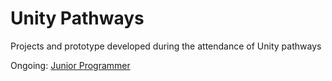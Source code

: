 # Unity Pathways

Projects and prototype developed during the attendance of Unity pathways

Ongoing: [Junior Programmer](https://learn.unity.com/pathway/junior-programmer)
